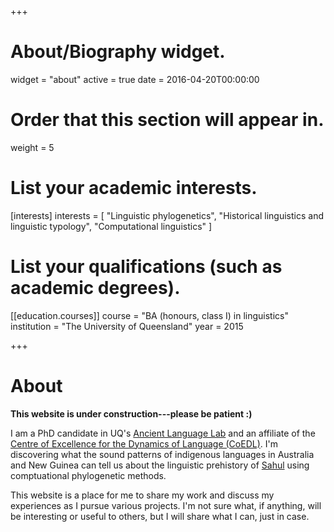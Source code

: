 +++
# About/Biography widget.
widget = "about"
active = true
date = 2016-04-20T00:00:00

# Order that this section will appear in.
weight = 5

# List your academic interests.
[interests]
  interests = [
    "Linguistic phylogenetics",
    "Historical linguistics and linguistic typology",
    "Computational linguistics"
  ]

# List your qualifications (such as academic degrees).
[[education.courses]]
  course = "BA (honours, class I) in linguistics"
  institution = "The University of Queensland"
  year = 2015
 
+++

# About

**This website is under construction---please be patient :)**

I am a PhD candidate in UQ's [Ancient Language Lab](https://languages-cultures.uq.edu.au/ancient-language-lab) and an affiliate of the [Centre of Excellence for the Dynamics of Language (CoEDL)](http://www.dynamicsoflanguage.edu.au/). I'm discovering what the sound patterns of indigenous languages in Australia and New Guinea can tell us about the linguistic prehistory of [Sahul](https://en.wikipedia.org/wiki/Australia_(continent)) using comptuational phylogenetic methods.

This website is a place for me to share my work and discuss my experiences as I pursue various projects. I'm not sure what, if anything, will be interesting or useful to others, but I will share what I can, just in case.
